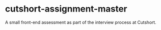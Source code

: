# cutshort-assignment-master
 
A small front-end assessment as part of the interview process at Cutshort.
